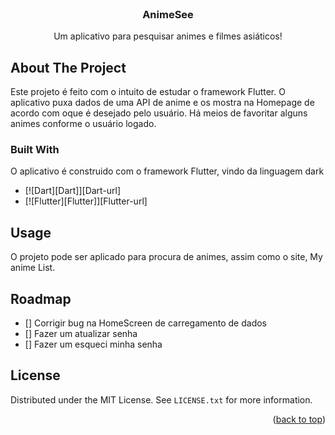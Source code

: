<!-- Improved compatibility of back to top link: See: https://github.com/othneildrew/Best-README-Template/pull/73 -->
<!--
*** Thanks for checking out the Best-README-Template. If you have a suggestion
*** that would make this better, please fork the repo and create a pull request
*** or simply open an issue with the tag "enhancement".
*** Don't forget to give the project a star!
*** Thanks again! Now go create something AMAZING! :D
-->



<!-- PROJECT SHIELDS -->
<!--
*** I'm using markdown "reference style" links for readability.
*** Reference links are enclosed in brackets [ ] instead of parentheses ( ).
*** See the bottom of this document for the declaration of the reference variables
*** for contributors-url, forks-url, etc. This is an optional, concise syntax you may use.
*** https://www.markdownguide.org/basic-syntax/#reference-style-links
-->


<!-- PROJECT LOGO -->
<br />
<div align="center">

  <h3 align="center">AnimeSee</h3>

  <p align="center">
    Um aplicativo para pesquisar animes e filmes asiáticos!
  </p>
</div>


<!-- ABOUT THE PROJECT -->
## About The Project

Este projeto é feito com o intuito de estudar o framework Flutter. O aplicativo puxa dados de uma API de anime e os mostra na Homepage de acordo com oque é desejado pelo usuário. Há meios de favoritar alguns animes conforme o usuário logado.



### Built With

O aplicativo é construido com o framework Flutter, vindo da linguagem dark

* [![Dart][Dart]][Dart-url]
* [![Flutter][Flutter]][Flutter-url]


<!-- USAGE EXAMPLES -->
## Usage

O projeto pode ser aplicado para procura de animes, assim como o site, My anime List.

<!-- ROADMAP -->
## Roadmap

- [] Corrigir bug na HomeScreen de carregamento de dados
- [] Fazer um atualizar senha
- [] Fazer um esqueci minha senha

<!-- LICENSE -->
## License

Distributed under the MIT License. See `LICENSE.txt` for more information.

<p align="right">(<a href="#readme-top">back to top</a>)</p>

